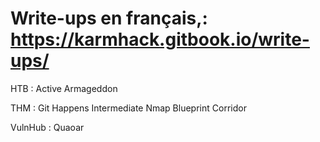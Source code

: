 # Write-ups en français,: https://karmhack.gitbook.io/write-ups/

HTB :
  Active
  Armageddon
  
THM :
  Git Happens
  Intermediate Nmap
  Blueprint
  Corridor
  
VulnHub :
  Quaoar
